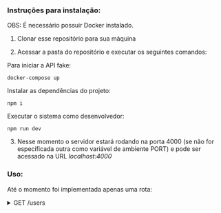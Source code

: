 ### Instruções para instalação:

OBS: É necessário possuir Docker instalado.

1. Clonar esse repositório para sua máquina

2. Acessar a pasta do repositório e executar os seguintes comandos:

Para iniciar a API fake:
```
docker-compose up
```
Instalar as dependências do projeto:
```
npm i
```
Executar o sistema como desenvolvedor:
```
npm run dev
```
 
3. Nesse momento o servidor estará rodando na porta 4000 (se não for específicada outra como variável de ambiente PORT) e pode ser acessado na URL <em>localhost:4000</em>

### Uso:

Até o momento foi implementada apenas uma rota:

<details>
  <summary>GET /users</summary>
<br>

Essa rota retorna os usuários obtidos a partir da API fake (que passa a rodar após o comando <em>docker-compose up</em> em **localhost:8080/users**) formatados seguindo algumas regras de data, status e pagamento.

</details>